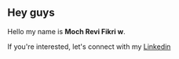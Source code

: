 ## Hey guys 

<!--
**revifikri/revifikri** is a ✨ _special_ ✨ repository because its `README.md` (this file) appears on your GitHub profile.-->

Hello my name is **Moch Revi Fikri w**.<br>

If you're interested, let's connect with my [Linkedin](https://www.linkedin.com/in/revifikri/)
